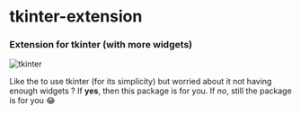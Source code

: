 # tkinter-extension



### Extension for tkinter (with more widgets)

![tkinter](https://files.realpython.com/media/Python-GUI-Programming-With-Tkinter_Watermarked.9e1a9c9070e4.jpg)

Like the to use tkinter (for its simplicity) but worried about it not having enough widgets ?
If **yes**, then this package is for you.
If *no*, still the package is for you :joy:

